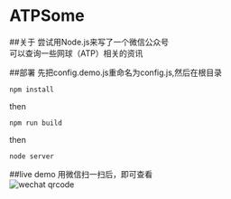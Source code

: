 # ATPSome
##关于
尝试用Node.js来写了一个微信公众号   
可以查询一些网球（ATP）相关的资讯

##部署
先把config.demo.js重命名为config.js,然后在根目录
```
npm install 
```
then
```
npm run build
```
then
```
node server
```

##live demo
用微信扫一扫后，即可查看      
![wechat qrcode](https://github.com/hwen/ATPSome/blob/master/src/asserts/img/qrcode.jpg)
